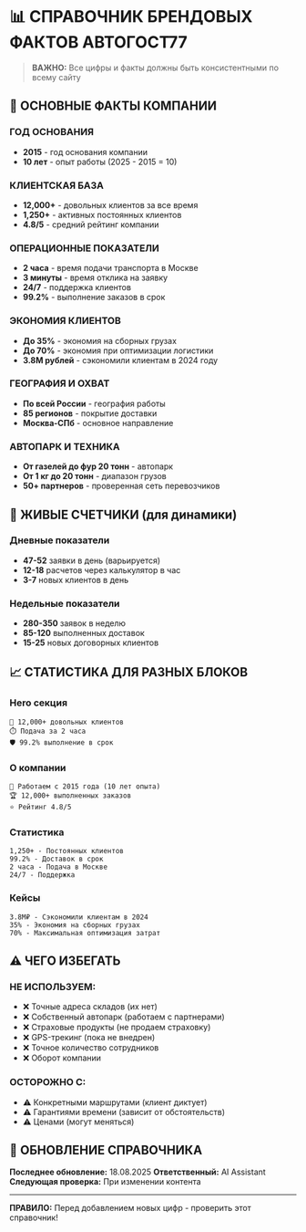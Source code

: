 # 📊 СПРАВОЧНИК БРЕНДОВЫХ ФАКТОВ АВТОГОСТ77

> **ВАЖНО:** Все цифры и факты должны быть консистентными по всему сайту

## 🏢 ОСНОВНЫЕ ФАКТЫ КОМПАНИИ

### **ГОД ОСНОВАНИЯ**
- **2015** - год основания компании
- **10 лет** - опыт работы (2025 - 2015 = 10)

### **КЛИЕНТСКАЯ БАЗА**
- **12,000+** - довольных клиентов за все время
- **1,250+** - активных постоянных клиентов
- **4.8/5** - средний рейтинг компании

### **ОПЕРАЦИОННЫЕ ПОКАЗАТЕЛИ**
- **2 часа** - время подачи транспорта в Москве
- **3 минуты** - время отклика на заявку
- **24/7** - поддержка клиентов
- **99.2%** - выполнение заказов в срок

### **ЭКОНОМИЯ КЛИЕНТОВ**
- **До 35%** - экономия на сборных грузах
- **До 70%** - экономия при оптимизации логистики
- **3.8М рублей** - сэкономили клиентам в 2024 году

### **ГЕОГРАФИЯ И ОХВАТ**
- **По всей России** - география работы
- **85 регионов** - покрытие доставки
- **Москва-СПб** - основное направление

### **АВТОПАРК И ТЕХНИКА**
- **От газелей до фур 20 тонн** - автопарк
- **От 1 кг до 20 тонн** - диапазон грузов
- **50+ партнеров** - проверенная сеть перевозчиков

## 🎯 ЖИВЫЕ СЧЕТЧИКИ (для динамики)

### **Дневные показатели**
- **47-52** заявки в день (варьируется)
- **12-18** расчетов через калькулятор в час
- **3-7** новых клиентов в день

### **Недельные показатели**
- **280-350** заявок в неделю
- **85-120** выполненных доставок
- **15-25** новых договорных клиентов

## 📈 СТАТИСТИКА ДЛЯ РАЗНЫХ БЛОКОВ

### **Hero секция**
```
🚛 12,000+ довольных клиентов
⏱️ Подача за 2 часа
🛡️ 99.2% выполнение в срок
```

### **О компании**
```
📅 Работаем с 2015 года (10 лет опыта)
🏆 12,000+ выполненных заказов
⭐ Рейтинг 4.8/5
```

### **Статистика**
```
1,250+ - Постоянных клиентов
99.2% - Доставок в срок
2 часа - Подача в Москве
24/7 - Поддержка
```

### **Кейсы**
```
3.8М₽ - Сэкономили клиентам в 2024
35% - Экономия на сборных грузах
70% - Максимальная оптимизация затрат
```

## ⚠️ ЧЕГО ИЗБЕГАТЬ

### **НЕ ИСПОЛЬЗУЕМ:**
- ❌ Точные адреса складов (их нет)
- ❌ Собственный автопарк (работаем с партнерами)
- ❌ Страховые продукты (не продаем страховку)
- ❌ GPS-трекинг (пока не внедрен)
- ❌ Точное количество сотрудников
- ❌ Оборот компании

### **ОСТОРОЖНО С:**
- ⚠️ Конкретными маршрутами (клиент диктует)
- ⚠️ Гарантиями времени (зависит от обстоятельств)
- ⚠️ Ценами (могут меняться)

## 🔄 ОБНОВЛЕНИЕ СПРАВОЧНИКА

**Последнее обновление:** 18.08.2025
**Ответственный:** AI Assistant
**Следующая проверка:** При изменении контента

---

**ПРАВИЛО:** Перед добавлением новых цифр - проверить этот справочник!
